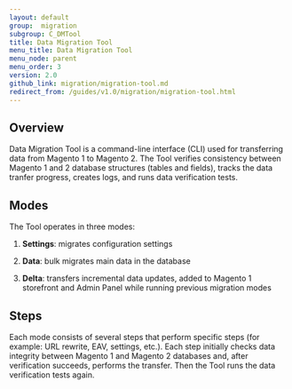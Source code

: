 ```yaml
---
layout: default
group:  migration
subgroup: C_DMTool
title: Data Migration Tool
menu_title: Data Migration Tool
menu_node: parent
menu_order: 3
version: 2.0
github_link: migration/migration-tool.md
redirect_from: /guides/v1.0/migration/migration-tool.html
---
```


## Overview

Data Migration Tool is a command-line interface (CLI) used for transferring data from Magento 1 to Magento 2. The Tool verifies consistency between Magento 1 and 2 database structures (tables and fields), tracks the data tranfer progress, creates logs, and runs data verification tests.

## Modes

The Tool operates in three modes:

1. **Settings**: migrates configuration settings

2. **Data**: bulk migrates main data in the database

3. **Delta**: transfers incremental data updates, added to Magento 1 storefront and Admin Panel while running previous migration modes

## Steps

Each mode consists of several steps that perform specific steps (for example: URL rewrite, EAV, settings, etc.). Each step initially checks data integrity between Magento 1 and Magento 2 databases and, after verification succeeds, performs the transfer. Then the Tool runs the data verification tests again.
